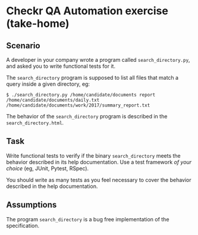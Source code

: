 # Checkr QA Automation exercise (take-home)


## Scenario

A developer in your company wrote a program called `search_directory.py`, and asked you 
to write functional tests for it.

The `search_directory` program is supposed to list all files that match a query inside a given directory, eg:

    $ ./search_directory.py /home/candidate/documents report
    /home/candidate/documents/daily.txt
    /home/candidate/documents/work/2017/summary_report.txt

The behavior of the `search_directory` program is described in the `search_directory.html`.


## Task

Write functional tests to verify if the binary `search_directory` meets the behavior described in its help documentation. Use a test framework *of your choice* (eg, JUnit, Pytest, RSpec). 

You should write as many tests as you feel necessary to cover the behavior described in the help documentation.


## Assumptions

The program `search_directory` is a bug free implementation of the specification.
